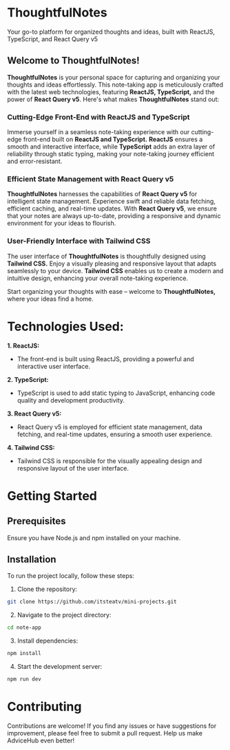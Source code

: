 # ThoughtfulNotes

Your go-to platform for organized thoughts and ideas, built with ReactJS, TypeScript, and React Query v5

## Welcome to ThoughtfulNotes!

**ThoughtfulNotes** is your personal space for capturing and organizing your thoughts and ideas effortlessly. This note-taking app is meticulously crafted with the latest web technologies, featuring **ReactJS, TypeScript,** and the power of **React Query v5**. Here's what makes **ThoughtfulNotes** stand out:

### Cutting-Edge Front-End with ReactJS and TypeScript

Immerse yourself in a seamless note-taking experience with our cutting-edge front-end built on **ReactJS and TypeScript.** **ReactJS** ensures a smooth and interactive interface, while **TypeScript** adds an extra layer of reliability through static typing, making your note-taking journey efficient and error-resistant.

### Efficient State Management with React Query v5

**ThoughtfulNotes** harnesses the capabilities of **React Query v5** for intelligent state management. Experience swift and reliable data fetching, efficient caching, and real-time updates. With **React Query v5**, we ensure that your notes are always up-to-date, providing a responsive and dynamic environment for your ideas to flourish.

### User-Friendly Interface with Tailwind CSS

The user interface of **ThoughtfulNotes** is thoughtfully designed using **Tailwind CSS.** Enjoy a visually pleasing and responsive layout that adapts seamlessly to your device. **Tailwind CSS** enables us to create a modern and intuitive design, enhancing your overall note-taking experience.

Start organizing your thoughts with ease – welcome to **ThoughtfulNotes,** where your ideas find a home.

# Technologies Used:

**1. ReactJS:**

- The front-end is built using ReactJS, providing a powerful and interactive user interface.

**2. TypeScript:**

- TypeScript is used to add static typing to JavaScript, enhancing code quality and development productivity.

**3. React Query v5:**

- React Query v5 is employed for efficient state management, data fetching, and real-time updates, ensuring a smooth user experience.

**4. Tailwind CSS:**

- Tailwind CSS is responsible for the visually appealing design and responsive layout of the user interface.

# Getting Started

## Prerequisites

Ensure you have Node.js and npm installed on your machine.

## Installation

To run the project locally, follow these steps:

1. Clone the repository:

```bash
git clone https://github.com/itsteatv/mini-projects.git
```

2. Navigate to the project directory:

```bash
cd note-app
```

3. Install dependencies:

```bash
npm install
```

4. Start the development server:

```bash
npm run dev
```

# Contributing

Contributions are welcome! If you find any issues or have suggestions for improvement, please feel free to submit a pull request. Help us make AdviceHub even better!
